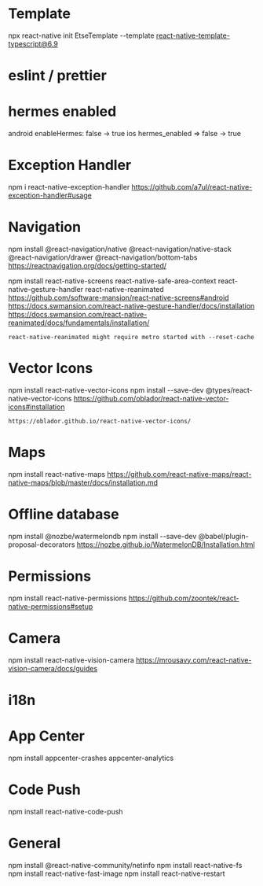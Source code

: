 # Template 
npx react-native init EtseTemplate --template react-native-template-typescript@6.9

# eslint / prettier

# hermes enabled
android
    enableHermes: false -> true
ios 
    hermes_enabled => false -> true

# Exception Handler
npm i react-native-exception-handler
    https://github.com/a7ul/react-native-exception-handler#usage

# Navigation
npm install @react-navigation/native @react-navigation/native-stack @react-navigation/drawer @react-navigation/bottom-tabs
    https://reactnavigation.org/docs/getting-started/

npm install react-native-screens react-native-safe-area-context react-native-gesture-handler react-native-reanimated
    https://github.com/software-mansion/react-native-screens#android
    https://docs.swmansion.com/react-native-gesture-handler/docs/installation
    https://docs.swmansion.com/react-native-reanimated/docs/fundamentals/installation/

    react-native-reanimated might require metro started with --reset-cache

# Vector Icons
npm install react-native-vector-icons
npm install --save-dev @types/react-native-vector-icons
    https://github.com/oblador/react-native-vector-icons#installation

    https://oblador.github.io/react-native-vector-icons/

# Maps
npm install react-native-maps
    https://github.com/react-native-maps/react-native-maps/blob/master/docs/installation.md

# Offline database
npm install @nozbe/watermelondb
npm install --save-dev @babel/plugin-proposal-decorators
    https://nozbe.github.io/WatermelonDB/Installation.html

# Permissions
npm install react-native-permissions
    https://github.com/zoontek/react-native-permissions#setup

# Camera
npm install react-native-vision-camera
    https://mrousavy.com/react-native-vision-camera/docs/guides

# i18n

# App Center
npm install appcenter-crashes appcenter-analytics

# Code Push
npm install react-native-code-push

# General
npm install @react-native-community/netinfo
npm install react-native-fs
npm install react-native-fast-image
npm install react-native-restart




